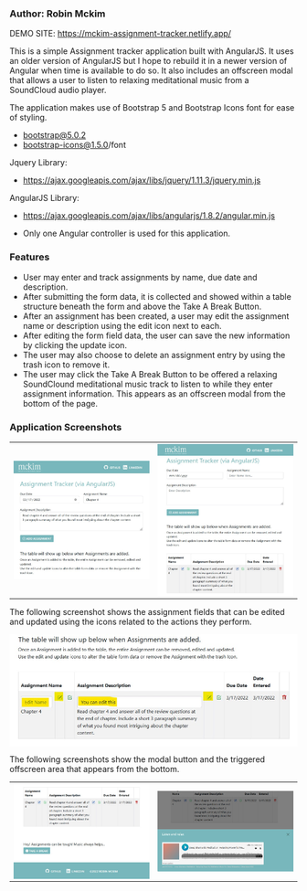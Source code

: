 ### Author: Robin Mckim

DEMO SITE: https://mckim-assignment-tracker.netlify.app/

This is a simple Assignment tracker application built with AngularJS. It uses an older version of AngularJS but I hope to rebuild it in a newer version of Angular when time is available to do so. It also includes an offscreen modal that allows a user to listen to relaxing meditational music from a SoundCloud audio player.

The application makes use of Bootstrap 5 and Bootstrap Icons font for ease of styling.

- bootstrap@5.0.2
- bootstrap-icons@1.5.0/font

Jquery Library:

- https://ajax.googleapis.com/ajax/libs/jquery/1.11.3/jquery.min.js

AngularJS Library:

- https://ajax.googleapis.com/ajax/libs/angularjs/1.8.2/angular.min.js

- Only one Angular controller is used for this application.

### Features

- User may enter and track assignments by name, due date and description.
- After submitting the form data, it is collected and showed within a table structure beneath the form and above the Take A Break Button.
- After an assignment has been created, a user may edit the assignment name or description using the edit icon next to each.
- After editing the form field data, the user can save the new information by clicking the update icon.
- The user may also choose to delete an assignment entry by using the trash icon to remove it.
- The user may click the Take A Break Button to be offered a relaxing SoundClound meditational music track to listen to while they enter assignment information. This appears as an offscreen modal from the bottom of the page.

### Application Screenshots

<table align="center"> 
  <tr>
    <td>
      <img align="center" title="Adding an Assignment" width = "450px" 
           src="./assets/screen1.jpg" alt="Screenshot Demo" />
    </td>
    <td>
      <img align="center" title="Assignment appears in table" width = "450px" 
           src="./assets/screen2.jpg" alt="Screenshot Demo" />
    </td>
  </tr>
</table>

The following screenshot shows the assignment fields that can be edited and updated using the icons related to the actions they perform.

<img align="center" title="Edit/Update an Assignment" width = "900px" 
    src="./assets/screen5.jpg" alt="Screenshot Demo" />

The following screenshots show the modal button and the triggered offscreen area that appears from the bottom.

<table align="center"> 
  <tr>
    <td>
      <img align="center" title="Table, modal button, and footer" width = "450px" 
           src="./assets/screen3.jpg" alt="Screenshot Demo" />
    </td>
    <td>
      <img align="center" title="Offscreen (bottom) With SoundCloud Audio" width = "450px" 
           src="./assets/screen4.jpg" alt="Screenshot Demo" />
    </td>
  </tr>
</table>
